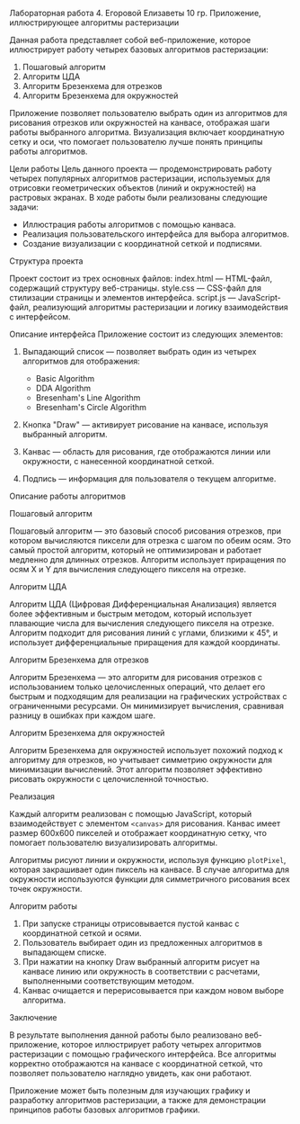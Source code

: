 Лабораторная работа 4. Егоровой Елизаветы 10 гр. Приложение, иллюстрирующее алгоритмы растеризации

Данная работа представляет собой веб-приложение, которое иллюстрирует работу четырех базовых алгоритмов растеризации:

1. Пошаговый алгоритм 
2. Алгоритм ЦДА 
3. Алгоритм Брезенхема для отрезков 
4. Алгоритм Брезенхема для окружностей 

Приложение позволяет пользователю выбрать один из алгоритмов для рисования отрезков или окружностей на канвасе, отображая шаги работы выбранного алгоритма. Визуализация включает координатную сетку и оси, что помогает пользователю лучше понять принципы работы алгоритмов.

Цели работы
Цель данного проекта — продемонстрировать работу четырех популярных алгоритмов растеризации, используемых для отрисовки геометрических объектов (линий и окружностей) на растровых экранах. В ходе работы были реализованы следующие задачи:

- Иллюстрация работы алгоритмов с помощью канваса.
- Реализация пользовательского интерфейса для выбора алгоритмов.
- Создание визуализации с координатной сеткой и подписями.
  
Структура проекта

Проект состоит из трех основных файлов:
  index.html — HTML-файл, содержащий структуру веб-страницы.
  style.css — CSS-файл для стилизации страницы и элементов интерфейса.
  script.js — JavaScript-файл, реализующий алгоритмы растеризации и логику взаимодействия с интерфейсом.

Описание интерфейса
Приложение состоит из следующих элементов:

1. Выпадающий список — позволяет выбрать один из четырех алгоритмов для отображения:
   - Basic Algorithm 
   - DDA Algorithm 
   - Bresenham's Line Algorithm 
   - Bresenham's Circle Algorithm 
   
2. Кнопка "Draw" — активирует рисование на канвасе, используя выбранный алгоритм.
3. Канвас — область для рисования, где отображаются линии или окружности, с нанесенной координатной сеткой.
4. Подпись — информация для пользователя о текущем алгоритме.

Описание работы алгоритмов

Пошаговый алгоритм 

Пошаговый алгоритм — это базовый способ рисования отрезков, при котором вычисляются пиксели для отрезка с шагом по обеим осям. Это самый простой алгоритм, который не оптимизирован и работает медленно для длинных отрезков. Алгоритм использует приращения по осям X и Y для вычисления следующего пикселя на отрезке.

Алгоритм ЦДА 

Алгоритм ЦДА (Цифровая Дифференциальная Анализация) является более эффективным и быстрым методом, который использует плавающие числа для вычисления следующего пикселя на отрезке. Алгоритм подходит для рисования линий с углами, близкими к 45°, и использует дифференциальные приращения для каждой координаты.

Алгоритм Брезенхема для отрезков 

Алгоритм Брезенхема — это алгоритм для рисования отрезков с использованием только целочисленных операций, что делает его быстрым и подходящим для реализации на графических устройствах с ограниченными ресурсами. Он минимизирует вычисления, сравнивая разницу в ошибках при каждом шаге.

Алгоритм Брезенхема для окружностей 

Алгоритм Брезенхема для окружностей использует похожий подход к алгоритму для отрезков, но учитывает симметрию окружности для минимизации вычислений. Этот алгоритм позволяет эффективно рисовать окружности с целочисленной точностью.

 Реализация

Каждый алгоритм реализован с помощью JavaScript, который взаимодействует с элементом `<canvas>` для рисования. Канвас имеет размер 600x600 пикселей и отображает координатную сетку, что помогает пользователю визуализировать алгоритмы.

Алгоритмы рисуют линии и окружности, используя функцию `plotPixel`, которая закрашивает один пиксель на канвасе. В случае алгоритма для окружности используются функции для симметричного рисования всех точек окружности.

 Алгоритм работы

1. При запуске страницы отрисовывается пустой канвас с координатной сеткой и осями.
2. Пользователь выбирает один из предложенных алгоритмов в выпадающем списке.
3. При нажатии на кнопку Draw выбранный алгоритм рисует на канвасе линию или окружность в соответствии с расчетами, выполненными соответствующим методом.
4. Канвас очищается и перерисовывается при каждом новом выборе алгоритма.

Заключение

В результате выполнения данной работы было реализовано веб-приложение, которое иллюстрирует работу четырех алгоритмов растеризации с помощью графического интерфейса. Все алгоритмы корректно отображаются на канвасе с координатной сеткой, что позволяет пользователю наглядно увидеть, как они работают.

Приложение может быть полезным для изучающих графику и разработку алгоритмов растеризации, а также для демонстрации принципов работы базовых алгоритмов графики.
